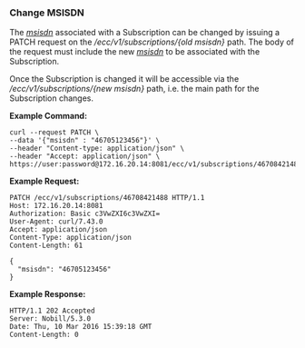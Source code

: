 ### Change MSISDN

The _[msisdn](parameters.md#msisdn)_ associated with a Subscription can be changed by issuing a PATCH request on the _/ecc/v1/subscriptions/{old msisdn}_ path. The body of the request must include the new _[msisdn](parameters.md#msisdn)_ to be associated with the Subscription. 

Once the Subscription is changed it will be accessible via the _/ecc/v1/subscriptions/{new msisdn}_ path, i.e. the main path for the Subscription changes.

__Example Command:__
```
curl --request PATCH \
--data '{"msisdn" : "46705123456"}' \
--header "Content-type: application/json" \
--header "Accept: application/json" \
https://user:password@172.16.20.14:8081/ecc/v1/subscriptions/46708421488
```

__Example Request:__
```
PATCH /ecc/v1/subscriptions/46708421488 HTTP/1.1
Host: 172.16.20.14:8081
Authorization: Basic c3VwZXI6c3VwZXI=
User-Agent: curl/7.43.0
Accept: application/json
Content-Type: application/json
Content-Length: 61

{
  "msisdn": "46705123456"
}
```

__Example Response:__
```
HTTP/1.1 202 Accepted
Server: Nobill/5.3.0
Date: Thu, 10 Mar 2016 15:39:18 GMT
Content-Length: 0
```
